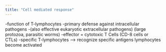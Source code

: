 ```yaml
---
title: "Cell mediated response"
---
```

-function of T-lymphocytes
-primary defense against intracellular pathogens
-(also effective eukaryotic extracellular pathogens) (large protozoa, parasitic worms)
-effector = cytotoxic T Cells (CD-8 cells or CTLs)
-specific T-lymphocytes --&gt; recognize specific antigens lymphocytes become activated

